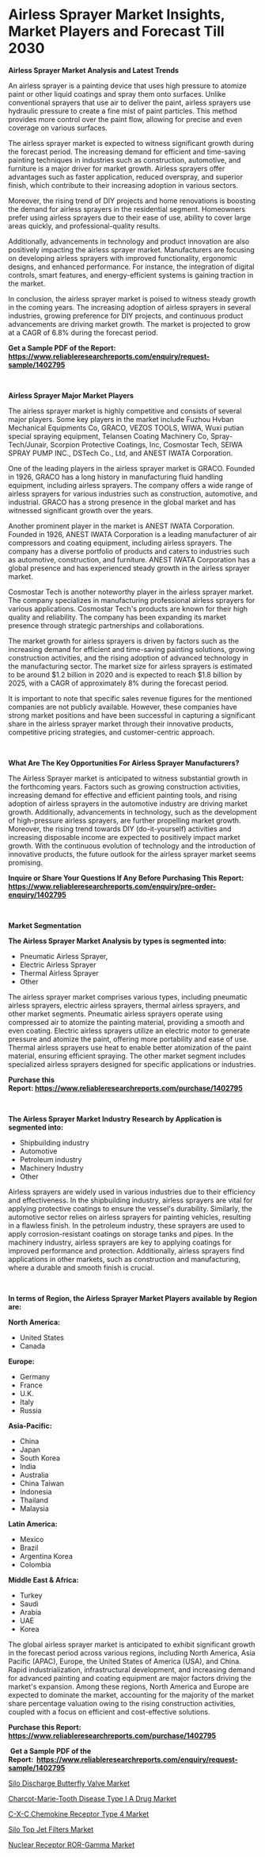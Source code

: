 <p><h1>Airless Sprayer Market Insights, Market Players and Forecast Till 2030</h1></p><p><strong>Airless Sprayer Market Analysis and Latest Trends</strong></p>
<p><p>An airless sprayer is a painting device that uses high pressure to atomize paint or other liquid coatings and spray them onto surfaces. Unlike conventional sprayers that use air to deliver the paint, airless sprayers use hydraulic pressure to create a fine mist of paint particles. This method provides more control over the paint flow, allowing for precise and even coverage on various surfaces.</p><p>The airless sprayer market is expected to witness significant growth during the forecast period. The increasing demand for efficient and time-saving painting techniques in industries such as construction, automotive, and furniture is a major driver for market growth. Airless sprayers offer advantages such as faster application, reduced overspray, and superior finish, which contribute to their increasing adoption in various sectors.</p><p>Moreover, the rising trend of DIY projects and home renovations is boosting the demand for airless sprayers in the residential segment. Homeowners prefer using airless sprayers due to their ease of use, ability to cover large areas quickly, and professional-quality results.</p><p>Additionally, advancements in technology and product innovation are also positively impacting the airless sprayer market. Manufacturers are focusing on developing airless sprayers with improved functionality, ergonomic designs, and enhanced performance. For instance, the integration of digital controls, smart features, and energy-efficient systems is gaining traction in the market.</p><p>In conclusion, the airless sprayer market is poised to witness steady growth in the coming years. The increasing adoption of airless sprayers in several industries, growing preference for DIY projects, and continuous product advancements are driving market growth. The market is projected to grow at a CAGR of 6.8% during the forecast period.</p></p>
<p><strong>Get a Sample PDF of the Report:&nbsp; <a href="https://www.reliableresearchreports.com/enquiry/request-sample/1402795">https://www.reliableresearchreports.com/enquiry/request-sample/1402795</a></strong></p>
<p>&nbsp;</p>
<p><strong>Airless Sprayer Major Market Players</strong></p>
<p><p>The airless sprayer market is highly competitive and consists of several major players. Some key players in the market include Fuzhou Hvban Mechanical Equipments Co, GRACO, VEZOS TOOLS, WIWA, Wuxi putian special spraying equipment, Telansen Coating Machinery Co, Spray-Tech/Junair, Scorpion Protective Coatings, Inc, Cosmostar Tech, SEIWA SPRAY PUMP INC., DSTech Co., Ltd, and ANEST IWATA Corporation.</p><p>One of the leading players in the airless sprayer market is GRACO. Founded in 1926, GRACO has a long history in manufacturing fluid handling equipment, including airless sprayers. The company offers a wide range of airless sprayers for various industries such as construction, automotive, and industrial. GRACO has a strong presence in the global market and has witnessed significant growth over the years.</p><p>Another prominent player in the market is ANEST IWATA Corporation. Founded in 1926, ANEST IWATA Corporation is a leading manufacturer of air compressors and coating equipment, including airless sprayers. The company has a diverse portfolio of products and caters to industries such as automotive, construction, and furniture. ANEST IWATA Corporation has a global presence and has experienced steady growth in the airless sprayer market.</p><p>Cosmostar Tech is another noteworthy player in the airless sprayer market. The company specializes in manufacturing professional airless sprayers for various applications. Cosmostar Tech's products are known for their high quality and reliability. The company has been expanding its market presence through strategic partnerships and collaborations.</p><p>The market growth for airless sprayers is driven by factors such as the increasing demand for efficient and time-saving painting solutions, growing construction activities, and the rising adoption of advanced technology in the manufacturing sector. The market size for airless sprayers is estimated to be around $1.2 billion in 2020 and is expected to reach $1.8 billion by 2025, with a CAGR of approximately 8% during the forecast period.</p><p>It is important to note that specific sales revenue figures for the mentioned companies are not publicly available. However, these companies have strong market positions and have been successful in capturing a significant share in the airless sprayer market through their innovative products, competitive pricing strategies, and customer-centric approach.</p></p>
<p>&nbsp;</p>
<p><strong>What Are The Key Opportunities For Airless Sprayer Manufacturers?</strong></p>
<p><p>The Airless Sprayer market is anticipated to witness substantial growth in the forthcoming years. Factors such as growing construction activities, increasing demand for effective and efficient painting tools, and rising adoption of airless sprayers in the automotive industry are driving market growth. Additionally, advancements in technology, such as the development of high-pressure airless sprayers, are further propelling market growth. Moreover, the rising trend towards DIY (do-it-yourself) activities and increasing disposable income are expected to positively impact market growth. With the continuous evolution of technology and the introduction of innovative products, the future outlook for the airless sprayer market seems promising.</p></p>
<p><strong>Inquire or Share Your Questions If Any Before Purchasing This Report: <a href="https://www.reliableresearchreports.com/enquiry/pre-order-enquiry/1402795">https://www.reliableresearchreports.com/enquiry/pre-order-enquiry/1402795</a></strong></p>
<p>&nbsp;</p>
<p><strong>Market Segmentation</strong></p>
<p><strong>The Airless Sprayer Market Analysis by types is segmented into:</strong></p>
<p><ul><li>Pneumatic Airless Sprayer,</li><li>Electric Airless Sprayer</li><li>Thermal Airless Sprayer</li><li>Other</li></ul></p>
<p><p>The airless sprayer market comprises various types, including pneumatic airless sprayers, electric airless sprayers, thermal airless sprayers, and other market segments. Pneumatic airless sprayers operate using compressed air to atomize the painting material, providing a smooth and even coating. Electric airless sprayers utilize an electric motor to generate pressure and atomize the paint, offering more portability and ease of use. Thermal airless sprayers use heat to enable better atomization of the paint material, ensuring efficient spraying. The other market segment includes specialized airless sprayers designed for specific applications or industries.</p></p>
<p><strong>Purchase this Report:&nbsp;<a href="https://www.reliableresearchreports.com/purchase/1402795">https://www.reliableresearchreports.com/purchase/1402795</a></strong></p>
<p>&nbsp;</p>
<p><strong>The Airless Sprayer Market Industry Research by Application is segmented into:</strong></p>
<p><ul><li>Shipbuilding industry</li><li>Automotive</li><li>Petroleum industry</li><li>Machinery Industry</li><li>Other</li></ul></p>
<p><p>Airless sprayers are widely used in various industries due to their efficiency and effectiveness. In the shipbuilding industry, airless sprayers are vital for applying protective coatings to ensure the vessel's durability. Similarly, the automotive sector relies on airless sprayers for painting vehicles, resulting in a flawless finish. In the petroleum industry, these sprayers are used to apply corrosion-resistant coatings on storage tanks and pipes. In the machinery industry, airless sprayers are key to applying coatings for improved performance and protection. Additionally, airless sprayers find applications in other markets, such as construction and manufacturing, where a durable and smooth finish is crucial.</p></p>
<p>&nbsp;</p>
<p><strong>In terms of Region, the Airless Sprayer Market Players available by Region are:</strong></p>
<p>
    <p> <strong> North America: </strong>
        <ul>
            <li>United States</li>
            <li>Canada</li>
        </ul>
        </p> 
    <p> <strong> Europe: </strong>
        <ul>
            <li>Germany</li>
            <li>France</li>
            <li>U.K.</li>
            <li>Italy</li>
            <li>Russia</li>
        </ul>
        </p> 
    <p> <strong> Asia-Pacific: </strong>
        <ul>
            <li>China</li>
            <li>Japan</li>
            <li>South Korea</li>
            <li>India</li>
            <li>Australia</li>
            <li>China Taiwan</li>
            <li>Indonesia</li>
            <li>Thailand</li>
            <li>Malaysia</li>
        </ul>
        </p> 
    <p> <strong> Latin America: </strong>
        <ul>
            <li>Mexico</li>
            <li>Brazil</li>
            <li>Argentina Korea</li>
            <li>Colombia</li>
        </ul>
        </p> 
    <p> <strong> Middle East & Africa: </strong>
        <ul>
            <li>Turkey</li>
            <li>Saudi</li>
            <li>Arabia</li>
            <li>UAE</li>
            <li>Korea</li>
        </ul>
    </p>
    </p>
<p><p>The global airless sprayer market is anticipated to exhibit significant growth in the forecast period across various regions, including North America, Asia Pacific (APAC), Europe, the United States of America (USA), and China. Rapid industrialization, infrastructural development, and increasing demand for advanced painting and coating equipment are major factors driving the market's expansion. Among these regions, North America and Europe are expected to dominate the market, accounting for the majority of the market share percentage valuation owing to the rising construction activities, coupled with a focus on efficient and cost-effective solutions.</p></p>
<p><strong>Purchase this Report: <a href="https://www.reliableresearchreports.com/purchase/1402795">https://www.reliableresearchreports.com/purchase/1402795</a></strong></p>
<p>&nbsp;<strong>Get a Sample PDF of the Report:&nbsp;&nbsp;<a href="https://www.reliableresearchreports.com/enquiry/request-sample/1402795">https://www.reliableresearchreports.com/enquiry/request-sample/1402795</a></strong></p>
<p><strong></strong></p>
<p><p><a href="https://github.com/mahnoor2003/Market-Research-Report-List-1/blob/main/silo-discharge-butterfly-valve-market.md">Silo Discharge Butterfly Valve Market</a></p><p><a href="https://medium.com/@maeganbraun/charcot-marie-tooth-disease-type-i-a-drug-market-furnishes-information-on-market-share-market-cb6b8bf2c054">Charcot-Marie-Tooth Disease Type I A Drug Market</a></p><p><a href="https://medium.com/@santosdicki2023/c-x-c-chemokine-receptor-type-4-market-size-cagr-trends-2024-2030-9f7d29381884">C-X-C Chemokine Receptor Type 4 Market</a></p><p><a href="https://github.com/marloy8/Market-Research-Report-List-1/blob/main/silo-top-jet-filters-market.md">Silo Top Jet Filters Market</a></p><p><a href="https://medium.com/@santaraynor/nuclear-receptor-ror-gamma-market-share-evolution-and-market-growth-trends-2023-2030-03ec4360e838">Nuclear Receptor ROR-Gamma Market</a></p></p>
